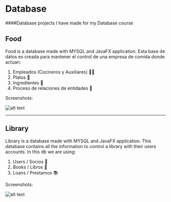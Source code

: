 # Database
####Database projects I have made for my Database course

## Food
Food is a database made with MYSQL and JavaFX application.
Esta base de datos es creada para mantener el control de una empresa de comida donde actuan:

1. Empleados (Cocineros y Auxiliares) :guardsman:
2. Platos :spaghetti:
3. Ingredientes :corn:
4. Proceso de relaciones de entidades :pizza:

Screenshots:

![alt text](https://raw.githubusercontent.com/eladiomejias/Database/master/Image/ScreenOne.jpg "Logo")



---


## Library
Library is a database made with MYSQL and JavaFX application.
This database contains all the information to control a library with their users accounts.
In this db we are using:

1. Users / Socios :couple:
2. Books / Libros :notebook_with_decorative_cover:
3. Loans / Prestamos :books:

Screenshots:

![alt text](https://raw.githubusercontent.com/eladiomejias/Database/master/Image/Screen.jpg "Logo")
